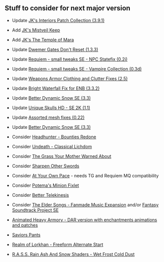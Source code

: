 ## Stuff to consider for next major version
- Update [JK's Interiors Patch Collection (3.9.1)](https://www.nexusmods.com/skyrimspecialedition/mods/35910)
- Add [JK's Mistveil Keep](https://www.nexusmods.com/skyrimspecialedition/mods/52462)
- Add [JK's The Temple of Mara](https://www.nexusmods.com/skyrimspecialedition/mods/52724)

- Update [Dwemer Gates Don't Reset (1.3.3)](https://www.nexusmods.com/skyrimspecialedition/mods/26331)
- Update [Requiem - small tweaks SE - NPC Statefix (0.2j)](https://www.nexusmods.com/skyrimspecialedition/mods/42633)
- Update [Requiem - small tweaks SE - Vampire Collection (0.3d)](https://www.nexusmods.com/skyrimspecialedition/mods/42633)
- Update [Weapons Armor Clothing and Clutter Fixes (2.5)](https://www.nexusmods.com/skyrimspecialedition/mods/18994)
- Update [Bright Waterfall Fix for ENB (3.3.2)](https://www.nexusmods.com/skyrimspecialedition/mods/37956)
- Update [Better Dynamic Snow SE (3.3)](https://www.nexusmods.com/skyrimspecialedition/mods/9121)
- Update [Unique Skulls HD - SE 2K (1.1)](https://www.nexusmods.com/skyrimspecialedition/mods/52073)
- Update [Assorted mesh fixes (0.22)](https://www.nexusmods.com/skyrimspecialedition/mods/32117)
- Update [Better Dynamic Snow SE (3.3)](https://www.nexusmods.com/skyrimspecialedition/mods/9121)

- Consider [Headhunter - Bounties Redone](https://www.nexusmods.com/skyrimspecialedition/mods/51847)
- Consider [Undeath - Classical Lichdom](https://www.nexusmods.com/skyrimspecialedition/mods/40802)
- Consider [The Grass Your Mother Warned About](https://www.nexusmods.com/skyrimspecialedition/mods/53064)
- Consider [Sharpen Other Swords](https://www.nexusmods.com/skyrimspecialedition/mods/52723)
- Consider [At Your Own Pace](https://www.nexusmods.com/skyrimspecialedition/mods/52704) - needs TG and Requiem MQ compatibility
- Consider [Potema's Minion Fixlet](https://www.nexusmods.com/skyrimspecialedition/mods/51000)
- Consider [Better Telekinesis](https://www.nexusmods.com/skyrimspecialedition/mods/42906)
- Consider [The Elder Songs - Fanmade Music Expansion](https://www.nexusmods.com/skyrimspecialedition/mods/27504) and/or [Fantasy Soundtrack Project SE](https://www.nexusmods.com/skyrimspecialedition/mods/5268)
- [Animated Heavy Armory - DAR version with enchantments animations and patches](https://www.nexusmods.com/skyrimspecialedition/mods/51100)
- [Saviors Pants](https://www.nexusmods.com/skyrimspecialedition/mods/14028)
- [Realm of Lorkhan - Freeform Alternate Start](https://www.nexusmods.com/skyrimspecialedition/mods/18223)
- [R.A.S.S. Rain Ash And Snow Shaders - Wet Frost Cold Dust](https://www.nexusmods.com/skyrimspecialedition/mods/22780)

